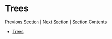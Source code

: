 # Trees

[Previous Section][prev] | [Next Section][next] | [Section Contents][index]

[prev]: ../10quicksort
[next]: ../13countingradix
[index]: ../index

- [Trees](./01trees)
